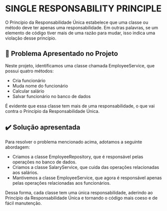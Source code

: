 # SINGLE RESPONSABILITY PRINCIPLE
O Princípio da Responsabilidade Única estabelece que uma classe ou método deve ter apenas uma responsabilidade. Em outras palavras, se um elemento de código tiver mais de uma razão para mudar, isso indica uma violação desse princípio.

## :red_circle: Problema Apresentado no Projeto
Neste projeto, identificamos uma classe chamada EmployeeService, que possui quatro métodos:

- Cria funcionário
- Muda nome do funcionário
- Calcular salário
- Salvar funcionário no banco de dados
  
É evidente que essa classe tem mais de uma responsabilidade, o que vai contra o Princípio da Responsabilidade Única.

## :heavy_check_mark: Solução apresentada
Para resolver o problema mencionado acima, adotamos a seguinte abordagem:

- Criamos a classe EmployeeRepository, que é responsável pelas operações no banco de dados.
- Criamos a classe SalaryService, que cuida das operações relacionadas aos salários.
- Mantivemos a classe EmployeeService, que agora é responsável apenas pelas operações relacionadas aos funcionários.

Dessa forma, cada classe tem uma única responsabilidade, aderindo ao Princípio da Responsabilidade Única e tornando o código mais coeso e de fácil manutenção.
